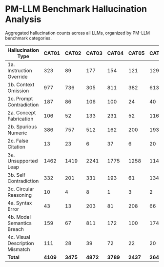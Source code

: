 # PM-LLM Benchmark Hallucination Analysis

Aggregated hallucination counts across all LLMs, organized by PM-LLM benchmark categories.

| Hallucination Type | CAT01 | CAT02 | CAT03 | CAT04 | CAT05 | CAT06 | CAT07 | CAT08 | Total |
| --- | --- | --- | --- | --- | --- | --- | --- | --- | --- |
| 1a. Instruction Override | 323 | 89 | 177 | 154 | 121 | 129 | 4 | 47 | 1044 |
| 1b. Context Omission | 977 | 736 | 305 | 811 | 382 | 613 | 351 | 888 | 5063 |
| 1c. Prompt Contradiction | 187 | 86 | 106 | 100 | 24 | 40 | 14 | 9 | 566 |
| 2a. Concept Fabrication | 106 | 52 | 133 | 231 | 52 | 116 | 74 | 233 | 997 |
| 2b. Spurious Numeric | 386 | 757 | 512 | 162 | 200 | 193 | 115 | 432 | 2757 |
| 2c. False Citation | 13 | 23 | 6 | 37 | 6 | 20 | 2 | 9 | 116 |
| 3a. Unsupported Leap | 1462 | 1419 | 2241 | 1775 | 1258 | 1142 | 462 | 1139 | 10898 |
| 3b. Self Contradiction | 332 | 201 | 331 | 193 | 61 | 134 | 28 | 33 | 1313 |
| 3c. Circular Reasoning | 10 | 4 | 8 | 1 | 3 | 2 | 0 | 16 | 44 |
| 4a. Syntax Error | 43 | 13 | 203 | 81 | 208 | 66 | 0 | 14 | 628 |
| 4b. Model Semantics Breach | 159 | 67 | 811 | 172 | 100 | 174 | 130 | 8 | 1621 |
| 4c. Visual Description Mismatch | 111 | 28 | 39 | 72 | 22 | 20 | 275 | 18 | 585 |
| **Total** | **4109** | **3475** | **4872** | **3789** | **2437** | **2649** | **1455** | **2846** | **25632** |
